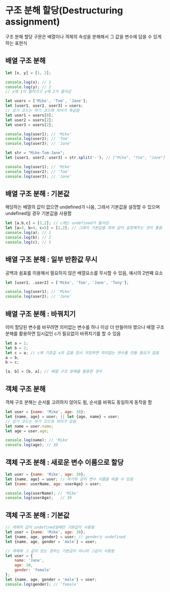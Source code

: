 # 구조 분해 할당(Destructuring assignment)
구조 분해 할당 구문은 배열이나 객체의 속성을 분해해서 그 값을 변수에 담을 수 있게 하는 표현식

## 배열 구조 분해
``` js
let [x, y] = [1, 2];

console.log(x); // 1
console.log(y); // 2
// x에 1이 들어가고 y에 2가 들어감
```
``` js
let users = ['Mike', 'Tom', 'Jane'];
let [user1, user2, user3] = users;
// 상기 코드는 하기 코드와 의미가 똑같음
let user1 = users[0];
let user2 = users[2];
let user3 = users[2];

console.log(user1); // 'Mike'
console.log(user2); // 'Tom'
console.log(user3); // 'Jane'
```
``` js
let str = "Mike-Tom-Jane";
let [user1, user2, user3] = str.split('-'); // ["Mike", "Tom", "Jane"]

console.log(user1); // 'Mike'
console.log(user2); // 'Tom'
console.log(user3); // 'Jane'
```

## 배열 구조 분해 : 기본값
해당하는 배열의 값이 없으면 undefined가 나옴, 그래서 기본값을 설정할 수 있으며 undefined일 경우 기본값을 사용함
``` js
let [a,b,c] = [1,2]; // c에는 undefined가 들어감.
let [a=3, b=4, c=5] = [1,2]; // 그래서 기본값을 좌와 같이 설정해주는 것이 좋음
console.log(a); // 1 
console.log(b); // 2
console.log(c); // 5
```

## 배열 구조 분해 : 일부 반환값 무시
공백과 쉼표를 이용해서 필요하지 않은 배열요소를 무시할 수 있음, 예시의 2번째 요소
``` js
let [user1, ,user2] = ['Mike', 'Tom', 'Jane', 'Tony'];

console.log(user1); // 'Mike'
console.log(user2); // 'Jane'
```

## 배열 구조 분해 : 바꿔치기
이미 할당된 변수를 바꾸려면 의미없는 변수를 하나 이상 더 만들어야 했으나 배열 구조 분해를 활용하면 임시값인 c가 필요없이 바뀌치기를 할 수 있음
``` js
let a = 1; 
let b = 2; 
let c = a; // c에 기존값 a의 값을 잠시 저장하면 의미없는 변수를 만들 필요가 없음
a = b; 
b = c;

[a, b] = [b, a]; // 배열 구조 분해를 활용한 경우
```

## 객체 구조 분해 
객체 구조 분해는 순서를 고려하지 않아도 됨, 순서를 바꿔도 동일하게 동작을 함
``` js
let user = {name: 'Mike', age: 30};
let {name, age} = user; || let {age, name} = user;
// 상기 코드는 하기 코드와 의미가 같음
let name = user.name;
let age = user.age;

console.log(name); // 'Mike'
console.log(age); // 30
```

## 객체 구조 분해 : 새로운 변수 이름으로 할당
``` js
let user = {name: 'Mike', age: 30};
let {name, age} = user; // 하기와 같이 변수 이름을 바꿀 수 있음
let {name: userName, age: userAge} = user;

console.log(userName); // 'Mike' 
console.log(userAge);	// 30
```

## 객체 구조 분해 : 기본값
``` js
// 객체의 값이 undefined일때만 기본값이 사용됨
let user = {name: 'Mike', age: 30};
let {name, age, gender} = user; // gender는 undefined
let {name, age, gender = 'male'} = user; 

// 객체에 그 값이 있는 경우는 기본값이 아니라 그값이 사용됨
let user = {
	name: 'Jane',
	age: 18,
	gender: 'female'
};
let {name, age, gender = 'male'} = user;
console.log(gender); // 'female'